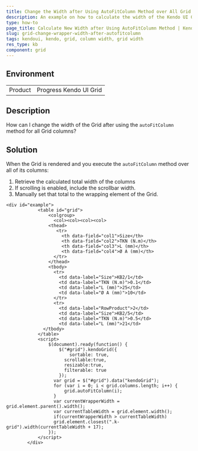 ```yaml
---
title: Change the Width after Using AutoFitColumn Method over All Grid Columns
description: An example on how to calculate the width of the Kendo UI Grid after using the autoFitColumn method.
type: how-to
page_title: Calculate New Width after Using AutoFitColumn Method | Kendo UI Grid
slug: grid-change-wrapper-width-after-autofitcolumn
tags: kendoui, kendo, grid, column width, grid width
res_type: kb
component: grid
---
```


## Environment

<table>
 <tr>
  <td>Product</td>
  <td>Progress Kendo UI Grid</td>
 </tr>
</table>

## Description

How can I change the width of the Grid after using the `autoFitColumn` method for all Grid columns?

## Solution

When the Grid is rendered and you execute the `autoFitColumn` method over all of its columns:
1. Retrieve the calculated total width of the columns
1. If scrolling is enabled, include the scrollbar width.
1. Manually set that total to the wrapping element of the Grid.

```dojo
<div id="example">
            <table id="grid">
                <colgroup>
                  <col><col><col><col>                  
                <thead>
                   <tr>                     
                     <th data-field="col1">Size</th>
                     <th data-field="col2">TKN (N.m)</th>
                     <th data-field="col3">L (mm)</th>
                     <th data-field="col4">Ø A (mm)</th>                    
                  </tr>
                </thead>
                <tbody>
                  <tr>
                    <td data-label="Size">KB2/1</td>
                    <td data-label="TKN (N.m)">0.1</td>
                    <td data-label="L (mm)">25</td>
                    <td data-label="Ø A (mm)">10</td>                    
                  </tr>
                  <tr>
                    <td data-label="RowProduct">2</td>
                    <td data-label="Size">KB2/5</td>
                    <td data-label="TKN (N.m)">0.5</td>
                    <td data-label="L (mm)">21</td>                    
              </tbody>
            </table>
            <script>
                $(document).ready(function() {
                    $("#grid").kendoGrid({                        
                        sortable: true,
                      scrollable:true,
                      resizable:true,
                      filterable: true
                    });
                  var grid = $("#grid").data("kendoGrid");                  
                  for (var i = 0; i < grid.columns.length; i++) {
                      grid.autoFitColumn(i);
                  }
                  var currentWrapperWidth = grid.element.parent().width();
                  var currentTableWidth = grid.element.width();
                  if(currentWrapperWidth > currentTableWidth)
                  grid.element.closest(".k-grid").width(currentTableWidth + 17);
                });
            </script>
        </div>
```
